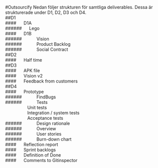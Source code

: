 #Outsourcify
Nedan följer strukturen för samtliga deliverables. Dessa är strukturerade under D1, D2, D3 och D4. <br />
##D1<br />
####&nbsp;&nbsp;&nbsp;&nbsp;&nbsp;&nbsp;D1A<br />
######&nbsp;&nbsp;&nbsp;&nbsp;&nbsp;&nbsp;Lego<br />
####&nbsp;&nbsp;&nbsp;&nbsp;&nbsp;&nbsp;D1B<br />
######&nbsp;&nbsp;&nbsp;&nbsp;&nbsp;&nbsp;&nbsp;&nbsp;&nbsp;&nbsp;&nbsp;&nbsp;Vision<br />
######&nbsp;&nbsp;&nbsp;&nbsp;&nbsp;&nbsp;&nbsp;&nbsp;&nbsp;&nbsp;&nbsp;&nbsp;Product Backlog<br />
######&nbsp;&nbsp;&nbsp;&nbsp;&nbsp;&nbsp;&nbsp;&nbsp;&nbsp;&nbsp;&nbsp;&nbsp;Social Contract<br />
##D2<br />
####&nbsp;&nbsp;&nbsp;&nbsp;&nbsp;&nbsp;Half time<br />
##D3<br />
####&nbsp;&nbsp;&nbsp;&nbsp;&nbsp;&nbsp;APK file<br />
####&nbsp;&nbsp;&nbsp;&nbsp;&nbsp;&nbsp;Vision v2<br />
####&nbsp;&nbsp;&nbsp;&nbsp;&nbsp;&nbsp;Feedback from customers<br />
##D4<br />
####&nbsp;&nbsp;&nbsp;&nbsp;&nbsp;&nbsp;Prototype<br />
######&nbsp;&nbsp;&nbsp;&nbsp;&nbsp;&nbsp;&nbsp;&nbsp;&nbsp;&nbsp;&nbsp;&nbsp;FindBugs<br />
######&nbsp;&nbsp;&nbsp;&nbsp;&nbsp;&nbsp;&nbsp;&nbsp;&nbsp;&nbsp;&nbsp;&nbsp;Tests<br />
&nbsp;&nbsp;&nbsp;&nbsp;&nbsp;&nbsp;&nbsp;&nbsp;&nbsp;&nbsp;&nbsp;&nbsp;&nbsp;&nbsp;&nbsp;&nbsp;&nbsp;&nbsp;Unit tests<br />
&nbsp;&nbsp;&nbsp;&nbsp;&nbsp;&nbsp;&nbsp;&nbsp;&nbsp;&nbsp;&nbsp;&nbsp;&nbsp;&nbsp;&nbsp;&nbsp;&nbsp;&nbsp;Integration / system tests<br />
&nbsp;&nbsp;&nbsp;&nbsp;&nbsp;&nbsp;&nbsp;&nbsp;&nbsp;&nbsp;&nbsp;&nbsp;&nbsp;&nbsp;&nbsp;&nbsp;&nbsp;&nbsp;Acceptance tests<br />
######&nbsp;&nbsp;&nbsp;&nbsp;&nbsp;&nbsp;&nbsp;&nbsp;&nbsp;&nbsp;&nbsp;&nbsp;Design rationale<br />
######&nbsp;&nbsp;&nbsp;&nbsp;&nbsp;&nbsp;&nbsp;&nbsp;&nbsp;&nbsp;&nbsp;&nbsp;Overview<br />
######&nbsp;&nbsp;&nbsp;&nbsp;&nbsp;&nbsp;&nbsp;&nbsp;&nbsp;&nbsp;&nbsp;&nbsp;User stories<br />
######&nbsp;&nbsp;&nbsp;&nbsp;&nbsp;&nbsp;&nbsp;&nbsp;&nbsp;&nbsp;&nbsp;&nbsp;Burn-down chart<br />
####&nbsp;&nbsp;&nbsp;&nbsp;&nbsp;&nbsp;Reflection report<br />
####&nbsp;&nbsp;&nbsp;&nbsp;&nbsp;&nbsp;Sprint backlogs<br />
####&nbsp;&nbsp;&nbsp;&nbsp;&nbsp;&nbsp;Definition of Done<br />
####&nbsp;&nbsp;&nbsp;&nbsp;&nbsp;&nbsp;Comments to Gitinspector


